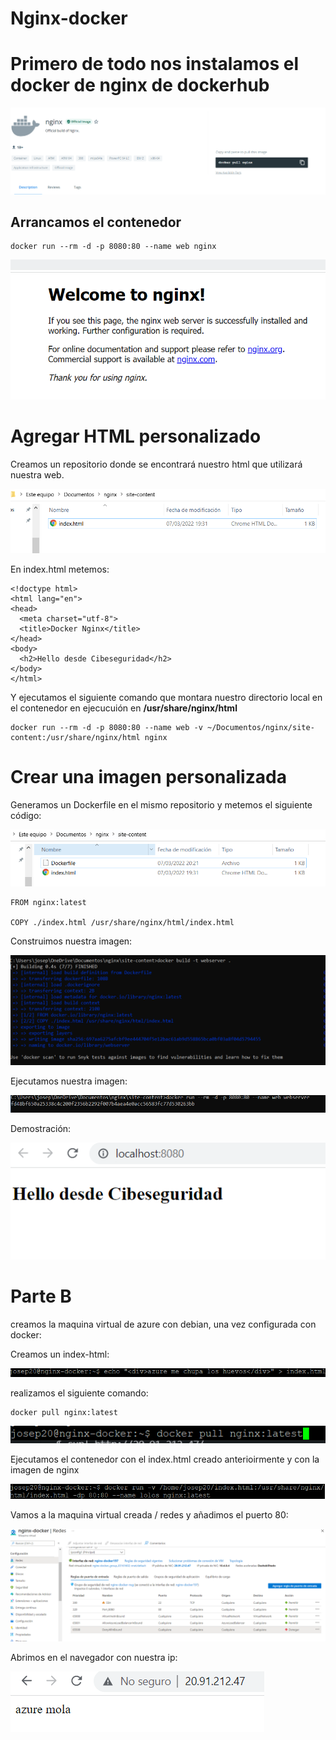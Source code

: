 # Nginx-docker

# Primero de todo nos instalamos el docker de nginx de dockerhub

![nginx](img/dockerhub.PNG)

## Arrancamos el contenedor 

``` 
docker run --rm -d -p 8080:80 --name web nginx 
```

![nginxweb](img/nginxweb.PNG)

# Agregar HTML personalizado

Creamos un repositorio donde se encontrará nuestro html que utilizará nuestra web.

![path](img/ruta.PNG)

En index.html metemos:

```
<!doctype html>
<html lang="en">
<head>
  <meta charset="utf-8">
  <title>Docker Nginx</title>
</head>
<body>
  <h2>Hello desde Cibeseguridad</h2>
</body>
</html>
```

Y ejecutamos el siguiente comando que montara nuestro directorio local en el contenedor en ejecucuión en **/usr/share/nginx/html**
```
docker run --rm -d -p 8080:80 --name web -v ~/Documentos/nginx/site-content:/usr/share/nginx/html nginx
```

# Crear una imagen personalizada 

Generamos un Dockerfile en el mismo repositorio y metemos el siguiente código:

![dockerfile](img/dockerfile.PNG)

```
FROM nginx:latest

COPY ./index.html /usr/share/nginx/html/index.html
```

Construimos nuestra imagen:

![dockerimage](img/dockerimage.PNG)

Ejecutamos nuestra imagen:

![exedocker](img/exedocker.PNG)

Demostración:

![¡page](img/apge.PNG)

# Parte B

creamos la maquina virtual de azure con debian, una vez configurada 
con docker:

Creamos un index-html:

![index](img/index.PNG)

realizamos el siguiente comando:

```
docker pull nginx:latest 
```

![nginx](img/nginxPNG.PNG)

Ejecutamos el contenedor con el index.html creado anterioirmente y con la imagen de nginx

![exec](img/exec.PNG)

Vamos a la maquina virtual creada / redes y añadimos el puerto 80:

![azure](img/azure.PNG)

Abrimos en el navegador con nuestra ip:

![ip](img/ip.PNG)
